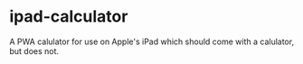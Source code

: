 # ipad-calculator
A PWA calulator for use on Apple's iPad which should come with a calulator, but does not.
